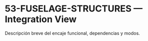 # 53-FUSELAGE-STRUCTURES — Integration View
Descripción breve del encaje funcional, dependencias y modos.
